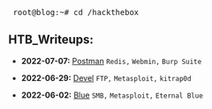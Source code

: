 <pre> root@blog:~# cd /hackthebox </pre>  

## **HTB_Writeups:**  

- **2022-07-07:** [Postman](https://isaac-ken.github.io/posts/hackthebox/Postman.html) `Redis,` `Webmin,` `Burp Suite`

-  **2022-06-29:** [Devel](https://isaac-ken.github.io/posts/hackthebox/Devel.html) `FTP,` `Metasploit,` `kitrap0d`

- **2022-06-02:** [Blue](https://isaac-ken.github.io/posts/hackthebox/Blue.html) `SMB,` `Metasploit,` `Eternal Blue`


